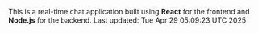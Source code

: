 This is a real-time chat application built using **React** for the frontend and **Node.js** for the backend.
Last updated: Tue Apr 29 05:09:23 UTC 2025
